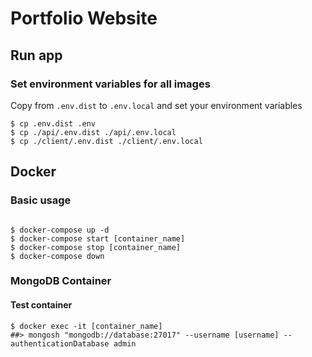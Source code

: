 # Portfolio Website

## Run app

### Set environment variables for all images
Copy from ```.env.dist``` to ``.env.local`` and set your environment variables
````shell
$ cp .env.dist .env
$ cp ./api/.env.dist ./api/.env.local
$ cp ./client/.env.dist ./client/.env.local
````

## Docker

### Basic usage
````shell

$ docker-compose up -d 
$ docker-compose start [container_name]
$ docker-compose stop [container_name]
$ docker-compose down
````
### MongoDB Container
#### Test container
````shell
$ docker exec -it [container_name]
##> mongosh "mongodb://database:27017" --username [username] --authenticationDatabase admin
````
